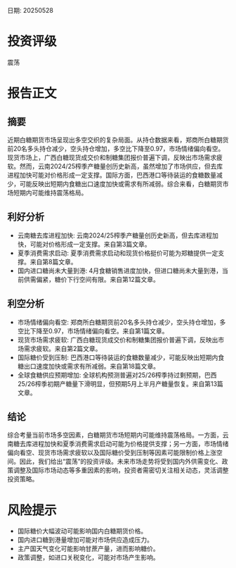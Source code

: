 
日期: 20250528

# 投资评级

震荡

# 报告正文

## 摘要

近期白糖期货市场呈现出多空交织的复杂局面。从持仓数据来看，郑商所白糖期货前20名多头持仓减少，空头持仓增加，多空比下降至0.97，市场情绪偏向看空。现货市场上，广西白糖现货成交价和制糖集团报价普遍下调，反映出市场需求疲软。然而，云南2024/25榨季产糖量创历史新高，虽然增加了市场供应，但去库进程加快可能对价格形成一定支撑。国际方面，巴西港口等待装运的食糖数量减少，可能反映出短期内食糖出口速度加快或需求有所减弱。综合来看，白糖期货市场短期内可能维持震荡格局。

## 利好分析

* 云南糖去库进程加快: 云南2024/25榨季产糖量创历史新高，但去库进程加快，可能对价格形成一定支撑。来自第3篇文章。
* 夏季消费需求启动: 夏季消费需求启动和现货价格挺价可能为郑糖提供一定支撑。来自第8篇文章。
* 国内进口糖尚未大量到港: 4月食糖销售进度加快，但进口糖尚未大量到港，当前供需偏紧，糖价下行空间有限。来自第12篇文章。

## 利空分析

* 市场情绪偏向看空: 郑商所白糖期货前20名多头持仓减少，空头持仓增加，多空比下降至0.97，市场情绪偏向看空。来自第1篇文章。
* 现货市场需求疲软: 广西白糖现货成交价和制糖集团报价普遍下调，反映出市场需求疲软。来自第2篇文章。
* 国际糖价受到压制: 巴西港口等待装运的食糖数量减少，可能反映出短期内食糖出口速度加快或需求有所减弱。来自第18篇文章。
* 全球食糖供应预期增加: 全球机构预测普遍对25/26榨季持过剩预期，巴西25/26榨季初期产糖量下滑明显，但预期5月上半月产糖量恢复。来自第13篇文章。

## 结论

综合考量当前市场多空因素，白糖期货市场短期内可能维持震荡格局。一方面，云南糖去库进程加快和夏季消费需求启动可能为价格提供支撑；另一方面，市场情绪偏向看空、现货市场需求疲软以及国际糖价受到压制等因素可能限制价格上涨空间。因此，我们给出“震荡”的投资评级。未来市场走势将受到国内外供需变化、政策调整及国际市场动态等多重因素的影响，投资者需密切关注相关动态，灵活调整投资策略。

# 风险提示

* 国际糖价大幅波动可能影响国内白糖期货价格。
* 国内进口糖到港量增加可能对市场供应造成压力。
* 主产国天气变化可能影响甘蔗产量，进而影响糖价。
* 政策调整，如进口关税变化，可能对市场产生影响。
